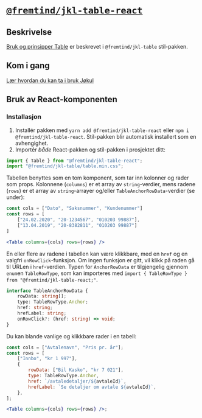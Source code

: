 # [`@fremtind/jkl-table-react`](https://fremtind.github.io/jokul/components/table/)

## Beskrivelse

[Bruk og prinsipper Table](https://fremtind.github.io/jokul/components/table/) er beskrevet i `@fremtind/jkl-table` stil-pakken.

## Kom i gang

[Lær hvordan du kan ta i bruk Jøkul](https://fremtind.github.io/jokul/developer/getting-started/)

## Bruk av React-komponenten

### Installasjon

1. Installér pakken med `yarn add @fremtind/jkl-table-react` eller `npm i @fremtind/jkl-table-react`. Stil-pakken blir automatisk installert som en avhengighet.
2. Importér _både_ React-pakken og stil-pakken i prosjektet ditt:

```js
import { Table } from "@fremtind/jkl-table-react";
import "@fremtind/jkl-table/table.min.css";
```

Tabellen benyttes som en tom komponent, som tar inn kolonner og rader som props. Kolonnene (`columns`) er et array av `string`-verdier, mens radene (`rows`) er et array av `string`-arrayer og/eller `TableAnchorRowData`-verdier (se under):

```jsx
const cols = ["Dato", "Saksnummer", "Kundenummer"]
const rows = [
    ["24.02.2020", "20-1234567", "010203 99887"],
    ["13.04.2019", "20-8382811", "010203 99887"]
]

<Table columns={cols} rows={rows} />
```

En eller flere av radene i tabellen kan være klikkbare, med en `href` og en valgfri `onRowClick`-funksjon. Om ingen funksjon er gitt, vil klikk på raden gå til URLen i `href`-verdien. Typen for `AnchorRowData` er tilgjengelig gjennom `enum`en `TableRowType`, som kan importeres med `import { TableRowType } from "@fremtind/jkl-table-react;"`.

```ts
interface TableAnchorRowData {
    rowData: string[];
    type: TableRowType.Anchor;
    href: string;
    hrefLabel: string;
    onRowClick?: (href: string) => void;
}
```

Du kan blande vanlige og klikkbare rader i en tabell:

```jsx
const cols = ["Avtalenavn", "Pris pr. år"];
const rows = [
    ["Innbo", "kr 1 997"],
    {
        rowData: ["Bil Kasko", "kr 7 021"],
        type: TableRowType.Anchor,
        href: `/avtaledetaljer/${avtaleId}`,
        hrefLabel: `Se detaljer om avtale ${avtaleId}`,
    },
];

<Table columns={cols} rows={rows} />;
```
